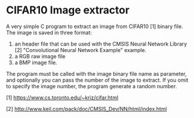 # CIFAR10 Image extractor

A very simple C program to extract an image from CIFAR10 [1] binary file. The image is saved in three format:
1. an header file that can be used with the CMSIS Neural Network Library [2] "Convolutional Neural Network Example" example.
2. a RGB raw image file
3. a BMP image file.

The program must be called with the image binary file name as parameter, and optionally you can pass the number of the image to extract.
If you omit to specify the image number, the program generate a random number.

[1] https://www.cs.toronto.edu/~kriz/cifar.html

[2] http://www.keil.com/pack/doc/CMSIS_Dev/NN/html/index.html


